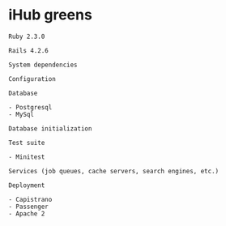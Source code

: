 # iHub greens


    Ruby 2.3.0

    Rails 4.2.6

    System dependencies

    Configuration

    Database

    - Postgresql
    - MySql

    Database initialization

    Test suite

    - Minitest

    Services (job queues, cache servers, search engines, etc.)

    Deployment

    - Capistrano
    - Passenger
    - Apache 2

